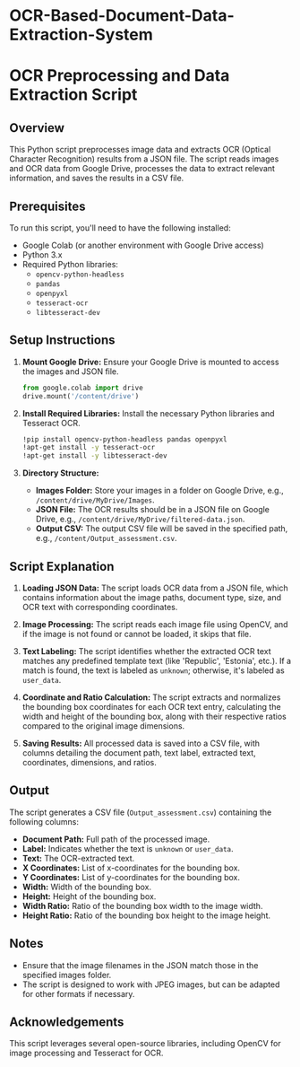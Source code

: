 # OCR-Based-Document-Data-Extraction-System

# OCR Preprocessing and Data Extraction Script

## Overview
This Python script preprocesses image data and extracts OCR (Optical Character Recognition) results from a JSON file. The script reads images and OCR data from Google Drive, processes the data to extract relevant information, and saves the results in a CSV file.

## Prerequisites
To run this script, you'll need to have the following installed:
- Google Colab (or another environment with Google Drive access)
- Python 3.x
- Required Python libraries:
  - `opencv-python-headless`
  - `pandas`
  - `openpyxl`
  - `tesseract-ocr`
  - `libtesseract-dev`

## Setup Instructions
1. **Mount Google Drive:**
   Ensure your Google Drive is mounted to access the images and JSON file.

   ```python
   from google.colab import drive
   drive.mount('/content/drive')
   ```

2. **Install Required Libraries:**
   Install the necessary Python libraries and Tesseract OCR.

   ```bash
   !pip install opencv-python-headless pandas openpyxl
   !apt-get install -y tesseract-ocr
   !apt-get install -y libtesseract-dev
   ```

3. **Directory Structure:**
   - **Images Folder:** Store your images in a folder on Google Drive, e.g., `/content/drive/MyDrive/Images`.
   - **JSON File:** The OCR results should be in a JSON file on Google Drive, e.g., `/content/drive/MyDrive/filtered-data.json`.
   - **Output CSV:** The output CSV file will be saved in the specified path, e.g., `/content/Output_assessment.csv`.

## Script Explanation
1. **Loading JSON Data:**
   The script loads OCR data from a JSON file, which contains information about the image paths, document type, size, and OCR text with corresponding coordinates.

2. **Image Processing:**
   The script reads each image file using OpenCV, and if the image is not found or cannot be loaded, it skips that file.

3. **Text Labeling:**
   The script identifies whether the extracted OCR text matches any predefined template text (like 'Republic', 'Estonia', etc.). If a match is found, the text is labeled as `unknown`; otherwise, it's labeled as `user_data`.

4. **Coordinate and Ratio Calculation:**
   The script extracts and normalizes the bounding box coordinates for each OCR text entry, calculating the width and height of the bounding box, along with their respective ratios compared to the original image dimensions.

5. **Saving Results:**
   All processed data is saved into a CSV file, with columns detailing the document path, text label, extracted text, coordinates, dimensions, and ratios.

## Output
The script generates a CSV file (`Output_assessment.csv`) containing the following columns:
- **Document Path:** Full path of the processed image.
- **Label:** Indicates whether the text is `unknown` or `user_data`.
- **Text:** The OCR-extracted text.
- **X Coordinates:** List of x-coordinates for the bounding box.
- **Y Coordinates:** List of y-coordinates for the bounding box.
- **Width:** Width of the bounding box.
- **Height:** Height of the bounding box.
- **Width Ratio:** Ratio of the bounding box width to the image width.
- **Height Ratio:** Ratio of the bounding box height to the image height.

## Notes
- Ensure that the image filenames in the JSON match those in the specified images folder.
- The script is designed to work with JPEG images, but can be adapted for other formats if necessary.

## Acknowledgements
This script leverages several open-source libraries, including OpenCV for image processing and Tesseract for OCR.

